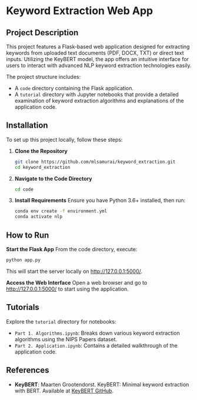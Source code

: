 # Keyword Extraction Web App 

## Project Description
This project features a Flask-based web application designed for extracting keywords from uploaded text documents (PDF, DOCX, TXT) or direct text inputs. Utilizing the KeyBERT model, the app offers an intuitive interface for users to interact with advanced NLP keyword extraction technologies easily.

The project structure includes:
- A `code` directory containing the Flask application.
- A `tutorial` directory with Jupyter notebooks that provide a detailed examination of keyword extraction algorithms and explanations of the application code.

## Installation

To set up this project locally, follow these steps:

1. **Clone the Repository**
   ```bash
   git clone https://github.com/mlsamurai/keyword_extraction.git
   cd keyword_extraction

2. **Navigate to the Code Directory**
   ```bash
   cd code

3. **Install Requirements**
    Ensure you have Python 3.6+ installed, then run:
    ```bash
    conda env create -f environment.yml
    conda activate nlp

## How to Run

**Start the Flask App**
From the code directory, execute:
```bash
python app.py
``` 

This will start the server locally on http://127.0.0.1:5000/.

**Access the Web Interface**
Open a web browser and go to http://127.0.0.1:5000/ to start using the application.

## Tutorials

Explore the `tutorial` directory for notebooks:

- `Part 1. Algorithms.ipynb`: Breaks down various keyword extraction algorithms using the NIPS Papers dataset.
- `Part 2. Application.ipynb`: Contains a detailed walkthrough of the application code.

## References

- **KeyBERT**: Maarten Grootendorst. KeyBERT: Minimal keyword extraction with BERT. Available at [KeyBERT GitHub](https://maartengr.github.io/KeyBERT/).
